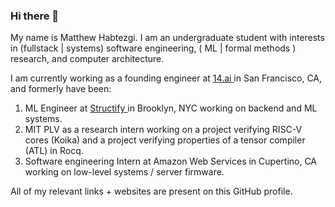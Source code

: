 ### Hi there 👋

<!--
**mhbtz1/mhbtz1** is a ✨ _special_ ✨ repository because its `README.md` (this file) appears on your GitHub profile.

Here are some ideas to get you started:

- 🔭 I’m currently working on ...
- 🌱 I’m currently learning ...
- 👯 I’m looking to collaborate on ...
- 🤔 I’m looking for help with ...
- 💬 Ask me about ...
- 📫 How to reach me: ...
- 😄 Pronouns: ...
- ⚡ Fun fact: ...
-->

My name is Matthew Habtezgi. I am an undergraduate student with interests in  (fullstack | systems) software engineering, ( ML | formal methods ) research, and computer architecture.

I am currently working as a founding engineer at <a href="https://14.ai"> 14.ai </a> in San Francisco, CA, and formerly have been:

1. ML Engineer at <a href="https://www.structify.ai"> Structify </a> in Brooklyn, NYC working on backend and ML systems.
2. MIT PLV as a research intern working on a project verifying RISC-V cores (Koika) and a project verifying properties of a tensor compiler (ATL) in Rocq.
3. Software engineering Intern at Amazon Web Services in Cupertino, CA working on low-level systems / server firmware.

All of my relevant links + websites are present on this GitHub profile.
